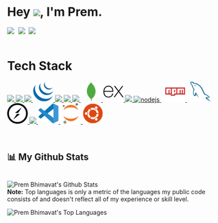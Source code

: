 <h1> Hey <img src="https://github.com/TheDudeThatCode/TheDudeThatCode/blob/master/Assets/Hi.gif" width="29px">, I'm Prem.</h1>

<a href="https://twitter.com/prembhimavat">
  <img align="left" width="26px" src="https://logodownload.org/wp-content/uploads/2014/09/twitter-logo-6.png" />
</a>
<a href="https://www.linkedin.com/in/prem-bhimavat-b3406b1a0/">
  <img align="left" width="24px" src="https://cdn-icons-png.flaticon.com/512/174/174857.png"  />
</a>
<a href="mailto:prembhimavat@gmail.com">
  <img align="left" width="26px" src="https://cdn-icons-png.flaticon.com/512/281/281769.png" />
</a>


<br/>
<br/>
                           
 <h1>Tech Stack</h1>

<p align="left"> 
    <a href="https://www.java.com" target="_blank"> <img src="https://img.icons8.com/color/48/000000/java-coffee-cup-logo.png"/> </a>
     <a href="https://www.python.org" target="_blank"> <img src="https://img.icons8.com/color/48/000000/python.png"/> </a> 
    <a href="https://developer.mozilla.org/en-US/docs/Web/JavaScript" target="_blank"> <img src="https://img.icons8.com/color/48/000000/javascript.png"/> </a> 
  <a href="https://jquery.com/" target="_blank"> <img src="https://github.com/devicons/devicon/blob/v2.14.0/icons/jquery/jquery-original.svg" alt="jquery" width="48" height="48"/> </a>
    <a href="https://www.w3.org/html/" target="_blank"> <img src="https://img.icons8.com/color/48/000000/html-5.png"/> </a> 
    <a href="https://www.w3schools.com/css/" target="_blank"> <img src="https://img.icons8.com/color/48/000000/css3.png"/> </a> 
    <a href="https://getbootstrap.com" target="_blank"> <img src="https://img.icons8.com/color/48/000000/bootstrap.png"/> </a> 
      <a href="https://www.mongodb.com/" target="_blank"> <img src="https://github.com/devicons/devicon/blob/v2.14.0/icons/mongodb/mongodb-plain.svg" alt="mongodb" width="48" height="48"/> </a>
   <a href="https://expressjs.com/" target="_blank"> <img src="https://github.com/devicons/devicon/blob/v2.14.0/icons/express/express-original.svg" alt="express" width="48" height="48"/> </a>
  <a href="https://reactjs.org/" target="_blank"> <img src="https://img.icons8.com/color/48/000000/react-native.png"/> </a>
    <a style="padding-right:8px;" href="https://nodejs.org" target="_blank"> <img src="https://cdn.jsdelivr.net/gh/devicons/devicon/icons/nodejs/nodejs-original.svg" alt="nodejs" width="48" height="48"/> </a>
  <a style="padding-right:8px;" href="https://www.npmjs.com/" target="_blank"> <img src="https://github.com/devicons/devicon/blob/v2.14.0/icons/npm/npm-original-wordmark.svg" alt="npm" width="48" height="48"/> </a>
    <a style="padding-right:10px;" href="https://www.mysql.com/" target="_blank"> <img src="https://github.com/devicons/devicon/blob/v2.14.0/icons/mysql/mysql-plain.svg" alt="mysql" width="48" height="48"/> </a>
    <a href="https://socket.io/" target="_blank"> <img src="https://github.com/devicons/devicon/blob/v2.14.0/icons/socketio/socketio-original.svg" alt="socket" width="48" height="48"/> </a> 
    <a href="https://git-scm.com/" target="_blank"> <img src="https://img.icons8.com/color/48/000000/git.png"/> </a> 
  <a href="https://code.visualstudio.com/" target="_blank"> <img src="https://github.com/devicons/devicon/blob/v2.14.0/icons/vscode/vscode-original.svg" alt="vscode" width="48" height="48"/> </a> 
  <a href="https://jupyter.org/" target="_blank"> <img src="https://github.com/devicons/devicon/blob/v2.14.0/icons/jupyter/jupyter-original.svg" alt="jupyter" width="48" height="48"/> </a> 
  <a href="https://ubuntu.com/" target="_blank"> <img src="https://github.com/devicons/devicon/blob/v2.14.0/icons/ubuntu/ubuntu-plain.svg" alt="ubuntu" width="48" height="48"/> </a> 
</p>
<br />

## 📊 My Github Stats
  <br/>
    <img alt="Prem Bhimavat's Github Stats" src="https://github-readme-stats.vercel.app/api?username=prembhimavat&show_icons=true&count_private=true&theme=react&hide_border=true&bg_color=0D1117" /></a>
 
  <br/>
  <b>Note:</b> Top languages is only a metric of the languages my public code consists of and doesn't reflect all of my experience or skill level.
  
<img alt="Prem Bhimavat's Top Languages" src="https://github-readme-stats.vercel.app/api/top-langs/?username=prembhimavat&langs_count=8&count_private=true&layout=compact&theme=react&hide_border=true&bg_color=0D1117" /></a>











